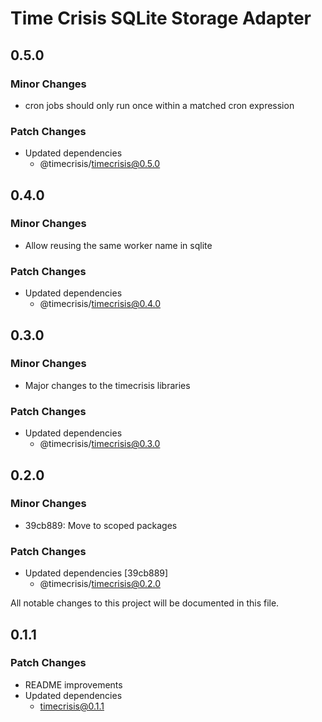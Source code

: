 # Time Crisis SQLite Storage Adapter

## 0.5.0

### Minor Changes

- cron jobs should only run once within a matched cron expression

### Patch Changes

- Updated dependencies
  - @timecrisis/timecrisis@0.5.0

## 0.4.0

### Minor Changes

- Allow reusing the same worker name in sqlite

### Patch Changes

- Updated dependencies
  - @timecrisis/timecrisis@0.4.0

## 0.3.0

### Minor Changes

- Major changes to the timecrisis libraries

### Patch Changes

- Updated dependencies
  - @timecrisis/timecrisis@0.3.0

## 0.2.0

### Minor Changes

- 39cb889: Move to scoped packages

### Patch Changes

- Updated dependencies [39cb889]
  - @timecrisis/timecrisis@0.2.0

All notable changes to this project will be documented in this file.

## 0.1.1

### Patch Changes

- README improvements
- Updated dependencies
  - timecrisis@0.1.1
